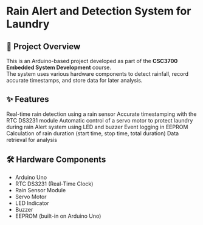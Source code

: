 # Rain Alert and Detection System for Laundry

## 📌 Project Overview
This is an Arduino-based project developed as part of the **CSC3700 Embedded System Development** course.  
The system uses various hardware components to detect rainfall, record accurate timestamps, and store data for later analysis.

## ✨ Features
Real-time rain detection using a rain sensor
Accurate timestamping with the RTC DS3231 module
Automatic control of a servo motor to protect laundry during rain
Alert system using LED and buzzer
Event logging in EEPROM
Calculation of rain duration (start time, stop time, total duration)
Data retrieval for analysis

## 🛠 Hardware Components
- Arduino Uno
- RTC DS3231 (Real-Time Clock)
- Rain Sensor Module
- Servo Motor
- LED Indicator
- Buzzer
- EEPROM (built-in on Arduino Uno)


